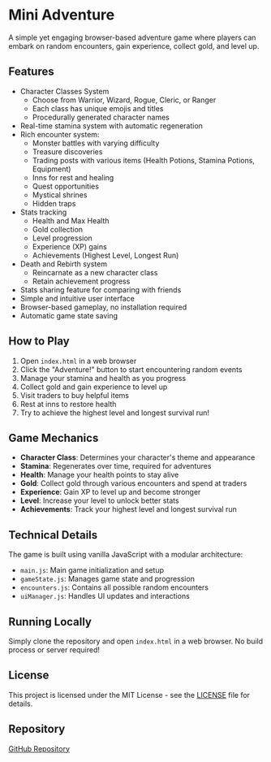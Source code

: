 # Mini Adventure

A simple yet engaging browser-based adventure game where players can embark on random encounters, gain experience, collect gold, and level up.

## Features

- Character Classes System
  - Choose from Warrior, Wizard, Rogue, Cleric, or Ranger
  - Each class has unique emojis and titles
  - Procedurally generated character names
- Real-time stamina system with automatic regeneration
- Rich encounter system:
  - Monster battles with varying difficulty
  - Treasure discoveries
  - Trading posts with various items (Health Potions, Stamina Potions, Equipment)
  - Inns for rest and healing
  - Quest opportunities
  - Mystical shrines
  - Hidden traps
- Stats tracking
  - Health and Max Health
  - Gold collection
  - Level progression
  - Experience (XP) gains
  - Achievements (Highest Level, Longest Run)
- Death and Rebirth system
  - Reincarnate as a new character class
  - Retain achievement progress
- Stats sharing feature for comparing with friends
- Simple and intuitive user interface
- Browser-based gameplay, no installation required
- Automatic game state saving

## How to Play

1. Open `index.html` in a web browser
2. Click the "Adventure!" button to start encountering random events
3. Manage your stamina and health as you progress
4. Collect gold and gain experience to level up
5. Visit traders to buy helpful items
6. Rest at inns to restore health
7. Try to achieve the highest level and longest survival run!

## Game Mechanics

- **Character Class**: Determines your character's theme and appearance
- **Stamina**: Regenerates over time, required for adventures
- **Health**: Manage your health points to stay alive
- **Gold**: Collect gold through various encounters and spend at traders
- **Experience**: Gain XP to level up and become stronger
- **Level**: Increase your level to unlock better stats
- **Achievements**: Track your highest level and longest survival run

## Technical Details

The game is built using vanilla JavaScript with a modular architecture:

- `main.js`: Main game initialization and setup
- `gameState.js`: Manages game state and progression
- `encounters.js`: Contains all possible random encounters
- `uiManager.js`: Handles UI updates and interactions

## Running Locally

Simply clone the repository and open `index.html` in a web browser. No build process or server required!

## License

This project is licensed under the MIT License - see the [LICENSE](LICENSE) file for details.

## Repository

[GitHub Repository](https://github.com/triptych/mini-adventure)
